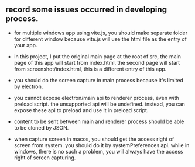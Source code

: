 ## record some issues occurred in developing process.

- for multiple windows app using vite.js, you should make separate folder for different window because vite.js will use the html file as the entry of your app.

- in this project, I put the original main page at the root of src, the main page of this app will start from index.html. the second page will start from screenshot/index.html, this is a different entry of this app.

- you should do the screen capture in main process because it's limited by electron.

- you cannot expose electron/main api to renderer process, even with preload script. the unsupported api will be undefined. instead, you can expose these api to preload and use it in preload script.

- content to be sent between main and renderer process should be able to be cloned by JSON.

- when capture screen in macos, you should get the access right of screen from system. you should do it by systemPreferences api. while in windows, there is no such a problem, you will always have the access right of screen capturing.
